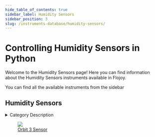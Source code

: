 ```yaml
--- 
hide_table_of_contents: true
sidebar_label: Humidity Sensors
sidebar_position: 3
slug: /instruments-database/humidity-sensors/
---
```


# Controlling Humidity Sensors in Python

Welcome to the Humidity Sensors page! Here you can find information about the Humidity Sensors instruments available in Flojoy.

You can find all the available instruments from the sidebar


## Humidity Sensors 

 <details> 
 <summary>Category Description</summary> 
 A humidity sensor is an electronic device that measures the humidity in its environment and converts its findings into a corresponding electrical signal. Humidity sensors vary widely in size and functionality; some humidity sensors can be found in handheld devices (such as smartphones), while others are integrated into larger embedded systems (such as air quality monitoring systems). Humidity sensors are commonly used in the meteorology, medical, automobile, HVAC and manufacturing industries.  
 </details> 

 <div className="flex flex-wrap" style={{ marginLeft: "-55px" }}>


<div className="p-4">

<a href="/instruments-database/humidity-sensors/orbit3/orbit-3-sensor">
<figure style={{ width: "200px", height: "200px", objectFit: "scale-down", marginRight: "15px" }}>
<img src="https://res.cloudinary.com/dhopxs1y3/image/upload/w_600,q_auto,f_auto/e_bgremoval/v1692638458/Instruments/Humidity%20Sensors/Orbit-3-Sensor/file.jpg" style={{ width: "200px", height: "200px", objectFit: "scale-down", marginRight: "15px" }} />
<figcaption>Orbit 3 Sensor</figcaption>
</figure>
</a></div>
</div>